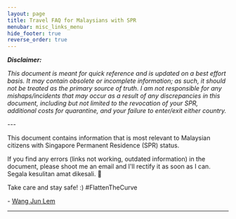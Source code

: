 ```yaml
---
layout: page
title: Travel FAQ for Malaysians with SPR
menubar: misc_links_menu
hide_footer: true
reverse_order: true
---
```


**_Disclaimer:_**

_This document is meant for quick reference and is updated on a best effort basis. It may contain obsolete or incomplete information; as such, it should not be treated as the primary source of truth. I am not responsible for any mishaps/incidents that may occur as a result of any discrepancies in this document, including but not limited to the revocation of your SPR, additional costs for quarantine, and your failure to enter/exit either country._

_---_

This document contains information that is most relevant to Malaysian citizens with Singapore Permanent Residence (SPR) status.

If you find any errors (links not working, outdated information) in the document, please shoot me an email and I'll rectify it as soon as I can. Segala kesulitan amat dikesali. 🤭

Take care and stay safe! :) #FlattenTheCurve


\- [Wang Jun Lem](mailto:wangjunlem@gmail.com)

______

[Non-PCA: Malaysia > Singapore]: ./non-pca-sg-to-my.md
[Non-PCA: Singapore > Malaysia]: ./non-pca-my-to-sg.md
[PCA]: ./pca.md
[Other Matters]: ./other-matters.md
[Appendix: Acronyms]: ./appendix-acronyms.md
[Appendix: MCO Areas]: ./appendix-mco.md
[Appendix: Others]: ./appendix-others.md

